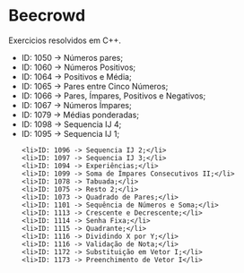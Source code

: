 # Beecrowd
Exercicios resolvidos em C++.
<ul>
    <li>ID: 1050 -> Números pares;</li>
    <li>ID: 1060 -> Números Positivos;</li>
    <li>ID: 1064 -> Positivos e Média;</li>
    <li>ID: 1065 -> Pares entre Cinco Números;</li>    
    <li>ID: 1066 -> Pares, Ímpares, Positivos e Negativos;</li>
    <li>ID: 1067 -> Números Ímpares;</li>
    <li>ID: 1079 -> Médias ponderadas;</li>
    <li>ID: 1098 -> Sequencia IJ 4;</li>
    <li>ID: 1095 -> Sequencia IJ 1;</li>
    
    <li>ID: 1096 -> Sequencia IJ 2;</li>
    <li>ID: 1097 -> Sequencia IJ 3;</li>
    <li>ID: 1094 -> Experiências;</li>
    <li>ID: 1099 -> Soma de Ímpares Consecutivos II;</li>
    <li>ID: 1078 -> Tabuada;</li>
    <li>ID: 1075 ->	Resto 2;</li>
    <li>ID: 1073 -> Quadrado de Pares;</li>
    <li>ID: 1101 ->	Sequência de Números e Soma;</li>
    <li>ID: 1113 ->	Crescente e Decrescente;</li>
    <li>ID: 1114 -> Senha Fixa;</li>
    <li>ID: 1115 ->	Quadrante;</li>
    <li>ID: 1116 ->	Dividindo X por Y;</li>
    <li>ID: 1116 -> Validação de Nota;</li>
    <li>ID: 1172 -> Substituição em Vetor I;</li>
    <li>ID:	1173 -> Preenchimento de Vetor I</li>
</ul>

